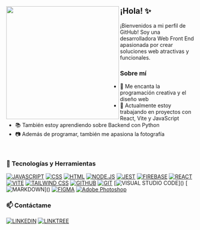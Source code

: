 

<div>
    <img align="left" src="https://media4.giphy.com/media/uhkgRdrMSnqDBofJru/giphy.gif?cid=ecf05e47bdxuoo87qwonpwqv69iopmxv47c1amyvke53f690&rid=giphy.gif&ct=g" width="300" height="300">
  <h2>  ¡Hola! ✨ </h2>
  <p>  ¡Bienvenidos a mi perfil de GitHub! Soy una desarrolladora Web Front End apasionada por crear soluciones web atractivas y funcionales.</p>
  <h3>  Sobre mí</h3>
    <ul>
        <li>  🌸 Me encanta la programación creativa y el diseño web</li>
        <li>  🍃 Actualmente estoy trabajando en proyectos con React, Vite y JavaScript</li>
        <li>  📚 También estoy aprendiendo sobre Backend con Python</li>
        <li>  📷 Además de programar, también me apasiona la fotografía</li>
    </ul>
  <br>
  <h3>🚀 Tecnologías y Herramientas</h3>
  
[![JAVASCRIPT](https://img.shields.io/badge/JAVASCRIPT-%23F7DF1E.svg?&style=width:90px;height:18px;&logo=javascript&logoColor=black)]()
[![CSS](https://img.shields.io/badge/CSS-%231572B6.svg?&style=width:90px;height:18px;&logo=css3&logoColor=white)]()
[![HTML](https://img.shields.io/badge/HTML-%23E34F26.svg?&style=width:90px;height:18px;&logo=html5&logoColor=white)]()
[![NODE.JS](https://img.shields.io/badge/NODE.JS-%23339933.svg?&style=width:90px;height:18px;&logo=node.js&logoColor=white)]()
[![JEST](https://img.shields.io/badge/JEST-%23C21325.svg?&style=width:90px;height:18px;&logo=jest&logoColor=white)]()
[![FIREBASE](https://img.shields.io/badge/FIREBASE-%23FFCA28.svg?&style=width:90px;height:18px;&logo=firebase&logoColor=black)]()
[![REACT](https://img.shields.io/badge/REACT-%2361DAFB.svg?&style=width:90px;height:18px;&logo=react&logoColor=black)]()
[![VITE](https://img.shields.io/badge/VITE-000000?style=width:90px;height:18px;&logo=vite&logoColor=white&color=8A2BE2)]()
[![TAILWIND CSS](https://img.shields.io/badge/TAILWIND_CSS-%2338B2AC.svg?&style=width:120px;height:18px;&logo=tailwind-css&logoColor=white)]()
[![GITHUB](https://img.shields.io/badge/GITHUB-%23121011.svg?&style=width:90px;height:18px;&logo=github&logoColor=white)]()
[![GIT](https://img.shields.io/badge/GIT-%23F05032.svg?&style=width:90px;height:18px;&logo=git&logoColor=white)]()
[![VISUAL STUDIO CODE](https://img.shields.io/badge/VISUAL_STUDIO_CODE-007ACC?style=for-the-badge&logo=visual-studio-code&logoColor=white&style=width:120px;)]()
[![MARKDOWN](https://img.shields.io/badge/MARKDOWN-%23000000.svg?style=for-the-badge&logo=markdown&logoColor=white&style=width:100px;)]()
[![FIGMA](https://img.shields.io/badge/FIGMA-6555a4?style=width:90px;height:18px;&logo=figma&logoColor=white)]()
[![Adobe Photoshop](https://img.shields.io/badge/ADOBE%20PHOTOSHOP-%2300C8FF.svg?style=width:140px;height:18px;&logo=adobe-photoshop&logoColor=white&color=1B2440)](https://www.flaticon.com/free-icon/adobe-photoshop-logo_1781?k=1680918273460&log-in=google)

</div>
  
<h3>📫 Contáctame</h3>

[![LINKEDIN](https://img.shields.io/badge/LINKEDIN-%230077B5.svg?&style=for-the-badge&logo=linkedin&logoColor=white&style=border-radius:0)](https://www.linkedin.com/in/kamila-ojeda/)
[![LINKTREE](https://img.shields.io/badge/LINKTREE-%23B8D4BB.svg?style=for-the-badge&logo=linktree&logoColor=000000&style=border-radius:0)](https://linktr.ee/kamojeda)

</div>
